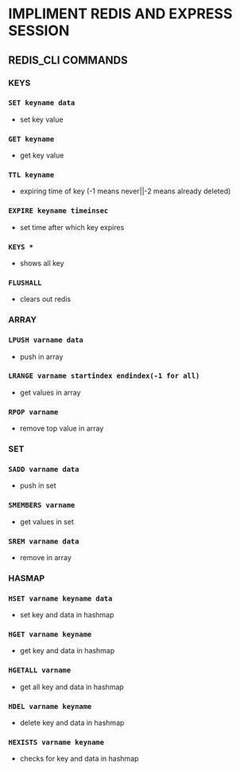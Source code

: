 # IMPLIMENT REDIS AND EXPRESS SESSION

## REDIS_CLI COMMANDS

### KEYS

### `SET keyname data`
-   set key value
### `GET keyname`
-   get key value
### `TTL keyname`
-   expiring time of key (-1 means never||-2 means already deleted)
### `EXPIRE keyname timeinsec`
-   set time after which key expires
### `KEYS *`
- shows all key
### `FLUSHALL`
- clears out redis

### ARRAY

### `LPUSH varname data`
-   push in array
### `LRANGE varname startindex endindex(-1 for all)`
-   get values in array
### `RPOP varname`
-   remove top value in array

### SET

### `SADD varname data`
-   push in set
### `SMEMBERS varname`
-   get values in set
### `SREM varname data`
-   remove in array

### HASMAP

### `HSET varname keyname data`
-   set key and data in hashmap
### `HGET varname keyname`
-   get key and data in hashmap
### `HGETALL varname`
-   get all key and data in hashmap
### `HDEL varname keyname`
-   delete key and data in hashmap
### `HEXISTS varname keyname`
-   checks for key and data in hashmap
